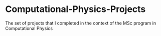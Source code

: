 # Computational-Physics-Projects
The set of projects that I completed in the context of the MSc program in Computational Physics 

